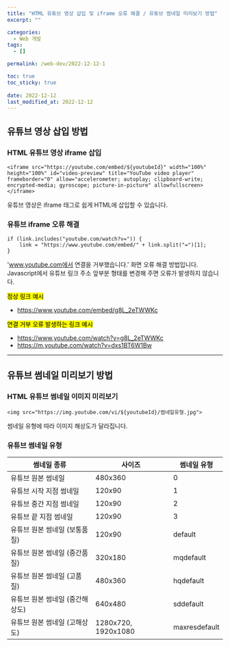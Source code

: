 ```yaml
---
title: "HTML 유튜브 영상 삽입 및 iframe 오류 해결 / 유튜브 썸네일 미리보기 방법"
excerpt: ""

categories:
  - Web 개발
tags:
  - []

permalink: /web-dev/2022-12-12-1

toc: true
toc_sticky: true
 
date: 2022-12-12
last_modified_at: 2022-12-12
---
```


## 유튜브 영상 삽입 방법

### HTML 유튜브 영상 iframe 삽입
```
<iframe src="https://youtube.com/embed/${youtubeId}" width="100%" height="100%" id="video-preview" title="YouTube video player" frameborder="0" allow="accelerometer; autoplay; clipboard-write; encrypted-media; gyroscope; picture-in-picture" allowfullscreen></iframe>
```
유튜브 영상은 iframe 태그로 쉽게 HTML에 삽입할 수 있습니다.

### 유튜브 iframe 오류 해결
```
if (link.includes("youtube.com/watch?v=")) {
    link = "https://www.youtube.com/embed/" + link.split("=")[1];
}
```
'www.youtube.com에서 연결을 거부했습니다.' 화면 오류 해결 방법입니다.  
Javascript에서 유튜브 링크 주소 앞부분 형태를 변경해 주면 오류가 발생하지 않습니다.

<mark>정상 링크 예시</mark>  
- https://www.youtube.com/embed/g8L_2eTWWKc

<mark>연결 거부 오류 발생하는 링크 예시</mark>  
- https://www.youtube.com/watch?v=g8L_2eTWWKc
- https://m.youtube.com/watch?v=dxs1BT6W1Bw

---

## 유튜브 썸네일 미리보기 방법

### HTML 유튜브 썸네일 이미지 미리보기
```
<img src="https://img.youtube.com/vi/${youtubeId}/썸네일유형.jpg">
```
썸네일 유형에 따라 이미지 해상도가 달라집니다.

### 유튜브 썸네일 유형
<table>
  <thead>
    <tr>
      <th>썸네일 종류</th>
      <th>사이즈</th>
      <th>썸네일 유형</th>
    </tr>
  </thead>
  <tbody>
    <tr>
      <td>유튜브 원본 썸네일</td>
      <td>480x360</td>
      <td>0</td>
    </tr>
    <tr>
      <td>유튜브 시작 지점 썸네일</td>
      <td>120x90</td>
      <td>1</td>
    </tr>
    <tr>
      <td>유튜브 중간 지점 썸네일</td>
      <td>120x90</td>
      <td>2</td>
    </tr>
    <tr>
      <td>유튜브 끝 지점 썸네일</td>
      <td>120x90</td>
      <td>3</td>
    </tr>
    <tr>
      <td>유튜브 원본 썸네일 (보통품질)</td>
      <td>120x90</td>
      <td>default</td>
    </tr>
    <tr>
      <td>유튜브 원본 썸네일 (중간품질)</td>
      <td>320x180</td>
      <td>mqdefault</td>
    </tr>
    <tr>
      <td>유튜브 원본 썸네일 (고품질)</td>
      <td>480x360</td>
      <td>hqdefault</td>
    </tr>
    <tr>
      <td>유튜브 원본 썸네일 (중간해상도)</td>
      <td>640x480</td>
      <td>sddefault</td>
    </tr>
    <tr>
      <td>유튜브 원본 썸네일 (고해상도)</td>
      <td>1280x720, 1920x1080</td>
      <td>maxresdefault</td>
    </tr>
  </tbody>
</table>
